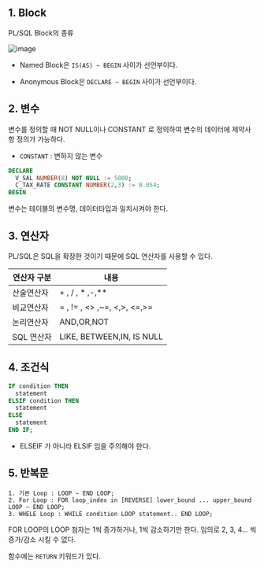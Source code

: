 

## 1. Block


PL/SQL Block의 종류


![image](https://user-images.githubusercontent.com/77392444/124065093-fd8cfd80-da70-11eb-88c1-143b45846411.png)

- Named Block은 `IS(AS) ~ BEGIN` 사이가 선언부이다. 

- Anonymous Block은 `DECLARE ~ BEGIN` 사이가 선언부이다. 





## 2. 변수

변수를 정의할 때 NOT NULL이나 CONSTANT 로 정의하여 변수의 데이터에 제약사항 정의가 가능하다.
  - `CONSTANT` : 변하지 않는 변수

```SQL
DECLARE
  V_SAL NUMBER(8) NOT NULL := 5000;
  C_TAX_RATE CONSTANT NUMBER(2,3) := 0.054;
BEGIN
```

변수는 테이블의 변수명, 데이터타입과 일치시켜야 한다. 
 

## 3. 연산자

PL/SQL은 SQL을 확장한 것이기 때문에 SQL 연산자를 사용할 수 있다.

|연산자 구분 |내용|
|-----------|-----|
|산술연산자 |+ , / , * ,-,**|
|비교연산자 |= , != , <> ,~=, <,>, <=,>=|
|논리연산자 |AND,OR,NOT|
|SQL 연산자 |LIKE, BETWEEN,IN, IS NULL|


## 4. 조건식

```SQL
IF condition THEN
  statement
ELSIF condition THEN
  statement
ELSE
  statement
END IF;
```

- ELSEIF 가 아니라 ELSIF 임을 주의해야 한다.

## 5. 반복문

```
1. 기본 Loop : LOOP ~ END LOOP;
2. For Loop : FOR loop_index in [REVERSE] lower_bound ... upper_bound LOOP ~ END LOOP;
3. WHELE Loop : WHILE condition LOOP statement.. END LOOP;
```

FOR LOOP의 LOOP 첨자는 1씩 증가하거나, 1씩 감소하기만 한다. 임의로 2, 3, 4... 씩 증가/감소 시킬 수 없다. 









함수에는 `RETURN` 키워드가 있다. 
